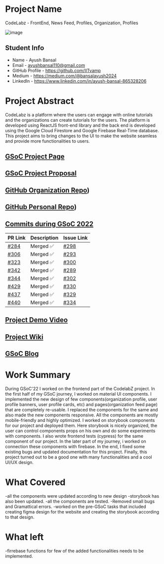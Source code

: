 # Project Name

CodeLabz - FrontEnd, News Feed, Profiles, Organization, Profiles

![image](https://user-images.githubusercontent.com/77586067/189480377-198682ee-b14d-4ad1-a9e3-ae1177f41e0e.png)

## Student Info 
- Name - Ayush Bansal
- Email - ayushbansal110@gmail.com
- GitHub Profile - https://github.com/IITvamp
- Medium - https://medium.com/@bansalayush2024
- LinkedIn - https://www.linkedin.com/in/ayush-bansal-865328206


# Project Abstract

CodeLabz is a platform where the users can engage with online tutorials and the organizations can create tutorials for the users. The platform is developed using ReactJS front-end library and the back end is developed using the Google Cloud Firestore and Google Firebase Real-Time database. This project aims to bring changes to the UI to make the website seamless and provide more functionalities to users.

## [GSoC Project Page](https://summerofcode.withgoogle.com/programs/2022/projects/FpUMWZPS)

## [GSoC Project Proposal](https://drive.google.com/file/d/1iSgA85WCMPhXnc1EM4CGc20cj0OixvLS/view?usp=sharing)

## [GitHub Organization Repo](https://github.com/scorelab/Codelabz))

## [GitHub Personal Repo](https://github.com/IITvamp/Codelabz))

## [Commits during GSoC 2022](https://github.com/scorelab/Codelabz/pulls?q=is%3Apr+author%3AIITvamp+is%3Aclosed)

| PR Link   | Description    |  Issue Link     |
|-----------|----------------|-----------------|
| [#284](https://github.com/scorelab/Codelabz/pull/284)          | Merged ✅     |  [#298](https://github.com/scorelab/Codelabz/issues/283)     |
| [#306](https://github.com/scorelab/Codelabz/pull/306)          | Merged ✅       | [#293](https://github.com/scorelab/Codelabz/issues/294)      |
| [#323](https://github.com/scorelab/Codelabz/pull/323) | Merged ✅ | [#300](https://github.com/scorelab/Codelabz/issues/294)
| [#342](https://github.com/scorelab/Codelabz/pull/342) | Merged ✅ | [#289](https://github.com/scorelab/Codelabz/issues/294)
| [#344](https://github.com/scorelab/Codelabz/pull/344) | Merged ✅ | [#302](https://github.com/scorelab/Codelabz/pull/343)
| [#429](https://github.com/scorelab/Codelabz/pull/429) | Merged ✅ | [#330](https://github.com/scorelab/Codelabz/issues/428)
| [#437](https://github.com/scorelab/Codelabz/pull/437) | Merged ✅ | [#329](https://github.com/scorelab/Codelabz/issues/436)
| [#440](https://github.com/scorelab/Codelabz/pull/440) | Merged ✅ | [#334](https://github.com/scorelab/Codelabz/issues/438)


## [Project Demo Video](https://youtu.be/ro7bVbgWIm4)

## [Project Wiki](https://github.com/scorelab/Codelabz/wiki)

## [GSoC Blog](https://medium.com/@bansalayush2024)

# Work Summary

During GSoC'22 I worked on the frontend part of the CodelabZ project. In the first half of my GSoC journey, I worked on material UI components. I implemented the new design of few components(organization profile, user profile banners, user profile cards, etc) and pages(organization feed page) that are completely re-usable. I replaced the components for the same and also made the new components responsive. All the components are mostly mobile-friendly and highly optimized. I worked on storybook components for our project and deployed them. Here storybook is nicely organized, the user can control components props on his own and do some experiments with components. I also wrote frontend tests (cypress) for the same component of our project. In the later part of my journey, i worked on connection these components with firebase. In the end, I fixed some existing bugs and updated documentation for this project. Finally, this project turned out to be a good one with many functionalities and a cool UI/UX design.

# What Covered
-all the components were updated according to new design
-storybook has also been updated.
-all the components are tested.
-Removed small bugs and Gramattical errors.
-worked on the pre-GSoC tasks that included creating figma design for the website and creating the storybook according to that design.


# What left
-firrebase functions for few of the added functionalities needs to be implemented.
#
